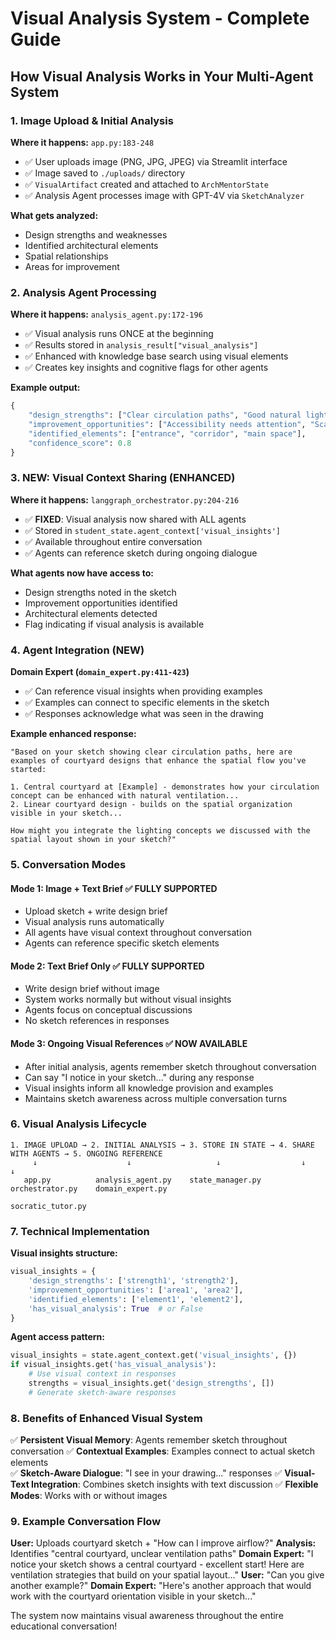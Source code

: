 # Visual Analysis System - Complete Guide

## How Visual Analysis Works in Your Multi-Agent System

### **1. Image Upload & Initial Analysis**

**Where it happens:** `app.py:183-248`
- ✅ User uploads image (PNG, JPG, JPEG) via Streamlit interface
- ✅ Image saved to `./uploads/` directory  
- ✅ `VisualArtifact` created and attached to `ArchMentorState`
- ✅ Analysis Agent processes image with GPT-4V via `SketchAnalyzer`

**What gets analyzed:**
- Design strengths and weaknesses
- Identified architectural elements
- Spatial relationships
- Areas for improvement

### **2. Analysis Agent Processing**

**Where it happens:** `analysis_agent.py:172-196`
- ✅ Visual analysis runs ONCE at the beginning
- ✅ Results stored in `analysis_result["visual_analysis"]`
- ✅ Enhanced with knowledge base search using visual elements
- ✅ Creates key insights and cognitive flags for other agents

**Example output:**
```python
{
    "design_strengths": ["Clear circulation paths", "Good natural lighting"],
    "improvement_opportunities": ["Accessibility needs attention", "Scale unclear"],
    "identified_elements": ["entrance", "corridor", "main space"],
    "confidence_score": 0.8
}
```

### **3. NEW: Visual Context Sharing (ENHANCED)**

**Where it happens:** `langgraph_orchestrator.py:204-216`
- ✅ **FIXED**: Visual analysis now shared with ALL agents
- ✅ Stored in `student_state.agent_context['visual_insights']`
- ✅ Available throughout entire conversation
- ✅ Agents can reference sketch during ongoing dialogue

**What agents now have access to:**
- Design strengths noted in the sketch
- Improvement opportunities identified  
- Architectural elements detected
- Flag indicating if visual analysis is available

### **4. Agent Integration (NEW)**

**Domain Expert (`domain_expert.py:411-423`)**
- ✅ Can reference visual insights when providing examples
- ✅ Examples can connect to specific elements in the sketch
- ✅ Responses acknowledge what was seen in the drawing

**Example enhanced response:**
```
"Based on your sketch showing clear circulation paths, here are examples of courtyard designs that enhance the spatial flow you've started:

1. Central courtyard at [Example] - demonstrates how your circulation concept can be enhanced with natural ventilation...
2. Linear courtyard design - builds on the spatial organization visible in your sketch...

How might you integrate the lighting concepts we discussed with the spatial layout shown in your sketch?"
```

### **5. Conversation Modes**

#### **Mode 1: Image + Text Brief** ✅ FULLY SUPPORTED
- Upload sketch + write design brief
- Visual analysis runs automatically
- All agents have visual context throughout conversation
- Agents can reference specific sketch elements

#### **Mode 2: Text Brief Only** ✅ FULLY SUPPORTED  
- Write design brief without image
- System works normally but without visual insights
- Agents focus on conceptual discussions
- No sketch references in responses

#### **Mode 3: Ongoing Visual References** ✅ NOW AVAILABLE
- After initial analysis, agents remember sketch throughout conversation
- Can say "I notice in your sketch..." during any response
- Visual insights inform all knowledge provision and examples
- Maintains sketch awareness across multiple conversation turns

### **6. Visual Analysis Lifecycle**

```
1. IMAGE UPLOAD → 2. INITIAL ANALYSIS → 3. STORE IN STATE → 4. SHARE WITH AGENTS → 5. ONGOING REFERENCE
     ↓                    ↓                   ↓                  ↓                    ↓
   app.py          analysis_agent.py    state_manager.py   orchestrator.py    domain_expert.py
                                                                                socratic_tutor.py
```

### **7. Technical Implementation**

**Visual insights structure:**
```python
visual_insights = {
    'design_strengths': ['strength1', 'strength2'],
    'improvement_opportunities': ['area1', 'area2'], 
    'identified_elements': ['element1', 'element2'],
    'has_visual_analysis': True  # or False
}
```

**Agent access pattern:**
```python
visual_insights = state.agent_context.get('visual_insights', {})
if visual_insights.get('has_visual_analysis'):
    # Use visual context in responses
    strengths = visual_insights.get('design_strengths', [])
    # Generate sketch-aware responses
```

### **8. Benefits of Enhanced Visual System**

✅ **Persistent Visual Memory**: Agents remember sketch throughout conversation
✅ **Contextual Examples**: Examples connect to actual sketch elements  
✅ **Sketch-Aware Dialogue**: "I see in your drawing..." responses
✅ **Visual-Text Integration**: Combines sketch insights with text discussion
✅ **Flexible Modes**: Works with or without images

### **9. Example Conversation Flow**

**User:** Uploads courtyard sketch + "How can I improve airflow?"
**Analysis:** Identifies "central courtyard, unclear ventilation paths"
**Domain Expert:** "I notice your sketch shows a central courtyard - excellent start! Here are ventilation strategies that build on your spatial layout..."
**User:** "Can you give another example?"
**Domain Expert:** "Here's another approach that would work with the courtyard orientation visible in your sketch..."

The system now maintains visual awareness throughout the entire educational conversation!
